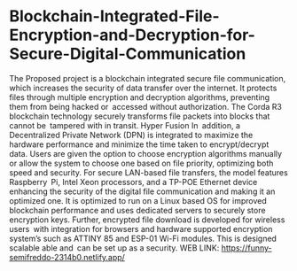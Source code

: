 # Blockchain-Integrated-File-Encryption-and-Decryption-for-Secure-Digital-Communication
The Proposed project is a blockchain integrated secure file communication, which increases the security of data transfer over the internet. It protects files through multiple encryption and decryption algorithms, preventing them from being hacked or accessed without authorization. The Corda R3 blockchain technology securely transforms file packets into blocks that cannot be tampered with in transit. Hyper Fusion In addition, a Decentralized Private Network (DPN) is integrated to maximize the hardware performance and minimize the time taken to encrypt/decrypt data. Users are given the option to choose encryption algorithms manually or allow the system to choose one based on file priority, optimizing both speed and security. For secure LAN-based file transfers, the model features Raspberry Pi, Intel Xeon processors, and a TP-POE Ethernet device enhancing the security of the digital file communication and making it an optimized one. It is optimized to run on a Linux based OS for improved blockchain performance and uses dedicated servers to securely store encryption keys. Further, encrypted file download is developed  for wireless users with integration for browsers and hardware supported encryption system’s such as ATTINY 85 and ESP-01 Wi-Fi modules. This is designed scalable able and can be set up as a security.
WEB LINK: https://funny-semifreddo-2314b0.netlify.app/
